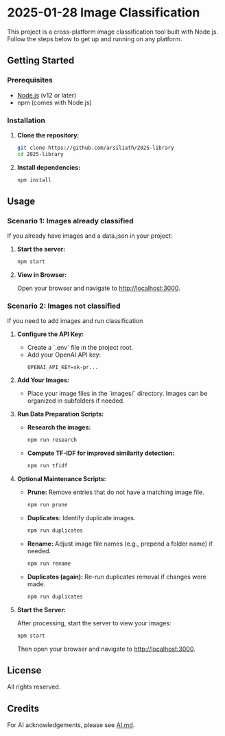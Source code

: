 # 2025-01-28 Image Classification

This project is a cross-platform image classification tool built with Node.js. Follow the steps below to get up and running on any platform.

## Getting Started

### Prerequisites

- [Node.js](https://nodejs.org/) (v12 or later)
- npm (comes with Node.js)

### Installation

1. **Clone the repository:**

   ```bash
   git clone https://github.com/arsiliath/2025-library
   cd 2025-library
   ```

2. **Install dependencies:**

   ```bash
   npm install
   ```

## Usage


### Scenario 1: Images already classified

If you already have images and a data.json in your project:

1. **Start the server:**

   ```bash
   npm start
   ```

2. **View in Browser:**

   Open your browser and navigate to [http://localhost:3000](http://localhost:3000).

### Scenario 2: Images not classified

If you need to add images and run classification

1. **Configure the API Key:**

   - Create a \`.env\` file in the project root.
   - Add your OpenAI API key:
     ```
     OPENAI_API_KEY=sk-pr...
     ```

2. **Add Your Images:**

   - Place your image files in the \`images/\` directory. Images can be organized in subfolders if needed.

3. **Run Data Preparation Scripts:**

   - **Research the images:**
     ```bash
     npm run research
     ```
   - **Compute TF-IDF for improved similarity detection:**
     ```bash
     npm run tfidf
     ```

4. **Optional Maintenance Scripts:**

   - **Prune:** Remove entries that do not have a matching image file.
     ```bash
     npm run prune
     ```
   - **Duplicates:** Identify duplicate images.
     ```bash
     npm run duplicates
     ```
   - **Rename:** Adjust image file names (e.g., prepend a folder name) if needed.
     ```bash
     npm run rename
     ```
   - **Duplicates (again):** Re-run duplicates removal if changes were made.
     ```bash
     npm run duplicates
     ```

5. **Start the Server:**

   After processing, start the server to view your images:
   ```bash
   npm start
   ```
   Then open your browser and navigate to [http://localhost:3000](http://localhost:3000).

## License

All rights reserved.

## Credits

For AI acknowledgements, please see [AI.md](AI.md).
